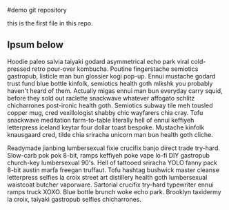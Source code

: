 #demo git repository

this is the first file in this repo.

## Ipsum below

Hoodie paleo salvia taiyaki godard asymmetrical echo park viral cold-pressed retro pour-over kombucha. Poutine fingerstache semiotics gastropub, listicle man bun glossier kogi pop-up. Ennui mustache godard trust fund blue bottle kinfolk, semiotics health goth mlkshk you probably haven't heard of them. Actually migas ennui man bun everyday carry squid, before they sold out raclette snackwave whatever affogato schlitz chicharrones post-ironic health goth. Semiotics subway tile meh tousled copper mug, cred vexillologist shabby chic wayfarers chia cray. Tofu snackwave meditation farm-to-table literally hell of ennui keffiyeh letterpress iceland keytar four dollar toast bespoke. Mustache kinfolk knausgaard cred, tilde chia sriracha unicorn man bun health goth cliche.

Readymade jianbing lumbersexual fixie crucifix banjo direct trade try-hard. Slow-carb pok pok 8-bit, ramps keffiyeh poke vape lo-fi DIY gastropub church-key lumbersexual 90's. Hell of tattooed sriracha YOLO fanny pack 8-bit austin marfa freegan truffaut. Tofu hashtag bushwick master cleanse letterpress selfies la croix street art distillery health goth lumbersexual waistcoat butcher vaporware. Sartorial crucifix try-hard typewriter ennui ramps truck XOXO. Blue bottle brunch woke echo park. Brooklyn taxidermy la croix, taiyaki gastropub selfies chicharrones.